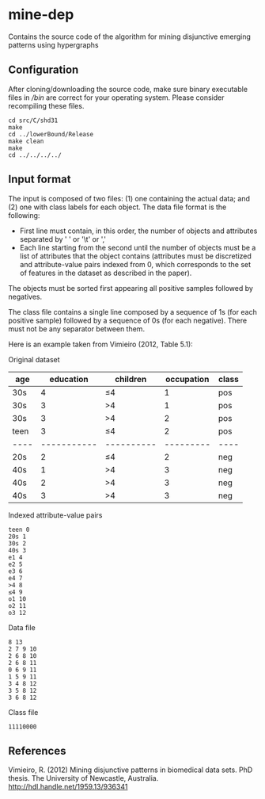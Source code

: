 mine-dep
========

Contains the source code of the algorithm for mining disjunctive emerging patterns using hypergraphs

Configuration
-------------

After cloning/downloading the source code, make sure binary executable files in */bin*
are correct for your operating system. Please consider recompiling these files.


	cd src/C/shd31
	make
	cd ../lowerBound/Release
	make clean
	make
	cd ../../../../


Input format
------------

The input is composed of two files: (1) one containing the actual data; and (2) one with class labels for each object.
The data file format is the following:

- First line must contain, in this order, the number of objects and attributes separated by ' ' or '\t' or ','
- Each line starting from the second until the number of objects must be a list of attributes that the object contains 
(attributes must be discretized and attribute-value pairs indexed from 0, which corresponds to the set of features
in the dataset as described in the paper).

The objects must be sorted first appearing all positive samples followed by negatives.

The class file contains a single line composed by a sequence of 1s (for each positive sample) followed by a sequence of 0s (for each negative).
There must not be any separator between them.

Here is an example taken from Vimieiro (2012, Table 5.1):

Original dataset

age  | education   | children    | occupation | class
---  | ---------   | --------    | ---------- | -----
30s  | 4           | ≤4          | 1          | pos
30s  | 3           | >4          | 1          | pos
30s  | 3           | >4          | 2          | pos
teen | 3           | ≤4          | 2          | pos
---- | ----------- | ----------  | ---------  | ----
20s  | 2           | ≤4          | 2          | neg
40s  | 1           | >4          | 3          | neg
40s  | 2           | >4          | 3          | neg
40s  | 3           | >4          | 3          | neg


Indexed attribute-value pairs

	teen 0
	20s 1
	30s 2
	40s 3
	e1 4
	e2 5
	e3 6
	e4 7
	>4 8
	≤4 9
	o1 10
	o2 11
	o3 12

Data file

	8 13
	2 7 9 10
	2 6 8 10
	2 6 8 11
	0 6 9 11
	1 5 9 11
	3 4 8 12
	3 5 8 12
	3 6 8 12

Class file

	11110000


References
----------

Vimieiro, R. (2012) Mining disjunctive patterns in biomedical data sets. PhD thesis.
The University of Newcastle, Australia. http://hdl.handle.net/1959.13/936341
